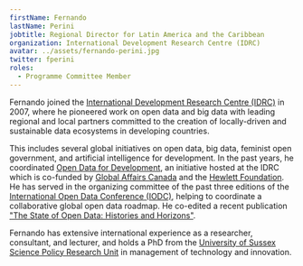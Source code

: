```yaml
---
firstName: Fernando
lastName: Perini
jobtitle: Regional Director for Latin America and the Caribbean
organization: International Development Research Centre (IDRC)
avatar: ../assets/fernando-perini.jpg
twitter: fperini
roles:
  - Programme Committee Member
---
```


Fernando joined the
[International Development Research Centre (IDRC)](https://www.idrc.ca/en) in
2007, where he pioneered work on open data and big data with leading regional
and local partners committed to the creation of locally-driven and sustainable
data ecosystems in developing countries.

This includes several global initiatives on open data, big data, feminist open
government, and artificial intelligence for development. In the past years, he
coordinated [Open Data for Development](https://www.od4d.net), an initiative
hosted at the IDRC which is co-funded by
[Global Affairs Canada](https://www.international.gc.ca/gac-amc/index.aspx?lang=eng)
and the [Hewlett Foundation](https://hewlett.org/). He has served in the
organizing committee of the past three editions of the
[International Open Data Conference (IODC)](https://opendatacon.org/), helping
to coordinate a collaborative global open data roadmap. He co-edited a recent
publication
["The State of Open Data: Histories and Horizons"](https://www.idrc.ca/en/book/state-open-data-histories-and-horizons).

Fernando has extensive international experience as a researcher, consultant, and
lecturer, and holds a PhD from the
[University of Sussex Science Policy Research Unit](http://www.sussex.ac.uk/spru/)
in management of technology and innovation.
